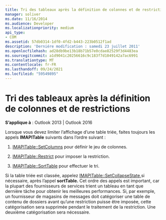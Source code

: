 ```yaml
---
title: Tri des tableaux après la définition de colonnes et de restrictions
manager: soliver
ms.date: 11/16/2014
ms.audience: Developer
ms.localizationpriority: medium
api_type:
- COM
ms.assetid: 57db0314-1df0-4fd2-b443-223b0512f1ad
description: 'Derniére modification : samedi 23 juillet 2011'
ms.openlocfilehash: ad28db9be13b18b71b57e0cdae82529f3d4483ea
ms.sourcegitcommit: a1d9041c20256616c9c183f7d1049142a7ac6991
ms.translationtype: MT
ms.contentlocale: fr-FR
ms.lasthandoff: 09/24/2021
ms.locfileid: "59549895"
---
```

# <a name="sorting-tables-after-setting-columns-and-restrictions"></a>Tri des tableaux après la définition de colonnes et de restrictions

  
  
**S’applique à** : Outlook 2013 | Outlook 2016 
  
Lorsque vous devez limiter l’affichage d’une table triée, faites toujours les appels **IMAPITable** suivants dans l’ordre suivant : 
  
1. [IMAPITable::SetColumns](imapitable-setcolumns.md) pour définir le jeu de colonnes. 
    
2. [IMAPITable::Restrict](imapitable-restrict.md) pour imposer la restriction. 
    
3. [IMAPITable::SortTable](imapitable-sorttable.md) pour effectuer le tri. 
    
Si la table triée est classée, appelez [IMAPITable::SetCollapseState,](imapitable-setcollapsestate.md)si nécessaire, après l’appel **sortTable.** Cet ordre des appels est important, car la plupart des fournisseurs de services trient un tableau en tant que dernière tâche pour obtenir les meilleures performances. Si, par exemple, un fournisseur de magasins de messages doit catégoriser une table de contenu de dossiers avant qu’une restriction puisse être imposée, cette catégorisation sera supprimée pendant le traitement de la restriction. Une deuxième catégorisation sera nécessaire. 
  

